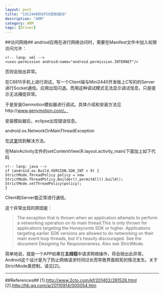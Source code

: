 ```yaml
---
layout: post
title: "S3C2440的GPIO控制驱动"
description: "ARM"
category: ARM
tags: [Driver]
---
```


##访问网络##
andriod应用在进行网络访问时，需要在Manifest文件中加入权限访问允许：

    <!-- lang: xml -->
    <uses-permission android:name="android.permission.INTERNET"/> 

否则会抛出异常。

在C8815手机上进行测试，写一个Client端与Mini2440开发板上C写的的Server进行Socket通信。应用出现闪退。而用这种调试模式无法显示调试信息，只是提示无法捕捉异常。

于是安装Genmotion模拟器进行调试。具体介绍和安装方法见http://www.genymotion.com/。

安装模拟器后，eclipse出现错误信息。

android.os.NetworkOnMainThreadException

在[这里][01]找到解决方法。

在MainActivity文件的setContentView(R.layout.activity_main)下面加上如下代码

    <!-- lang: java -->
    if (android.os.Build.VERSION.SDK_INT > 9) {
    StrictMode.ThreadPolicy policy = new StrictMode.ThreadPolicy.Builder().permitAll().build();
    StrictMode.setThreadPolicy(policy);
    }

Client和Server能正常进行通信。

这个异常出现的原因是：

> The exception that is thrown when an application attempts to perform a networking operation on its main thread.This is only thrown for applications targeting the Honeycomb SDK or higher. Applications targeting earlier SDK versions are allowed to do networking on their main event loop threads, but it's heavily discouraged. See the document Designing for Responsiveness.
Also see StrictMode.

简单地说，就是一个APP如果在**主线程**中请求网络操作，将会抛出此异常。Android这个设计是为了防止网络请求时间过长而导致界面假死的情况发生。关于 StrictMode类控制，请见[2]。

-----------------------------------------------------
##References##
[1].http://www.2cto.com/kf/201402/281526.html
[2].http://hb.qq.com/a/20110914/000054.htm

  [01]: http://www.2cto.com/kf/201402/281526.html
